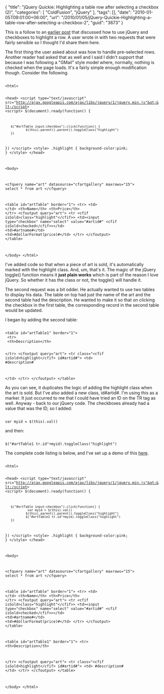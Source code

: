 {
	"title": "jQuery Quickie: Highlighting a table row after selecting a checkbox (2)",
	"categories": [
		"ColdFusion",
		"jQuery"
	],
	"tags": [],
	"date": "2010-01-05T09:01:00+06:00",
	"url": "/2010/01/05/jQuery-Quickie-Highlighting-a-table-row-after-selecting-a-checkbox-2",
	"guid": "3673"
}

This is a follow to an <a href="http://www.raymondcamden.com/index.cfm/2009/11/18/jQuery-Quickie-Highlighting-a-table-row-after-selecting-a-checkbox">earlier post</a> that discussed how to use jQuery and checkboxes to highlight a row. A user wrote in with two requests that were fairly sensible so I thought I'd share them here.

The first thing the user asked about was how to handle pre-selected rows. Another reader had asked that as well and I said I didn't support that because I was following a "GMail" style model where, normally, nothing is checked when the page loads. It's a fairly simple enough modification though. Consider the following.
<!--more-->
<code>
&lt;html&gt;

&lt;head&gt;
&lt;script type="text/javascript"
src="http://ajax.googleapis.com/ajax/libs/jquery/1/jquery.min.js"&gt;&lt;/script&gt;
&lt;script&gt;
$(document).ready(function() {

       $("#artTable input:checkbox").click(function() {
               $(this).parent().parent().toggleClass("highlight")
       })
})
&lt;/script&gt;
&lt;style&gt;
.highlight {
       background-color:pink;
}
&lt;/style&gt;
&lt;/head&gt;

&lt;body&gt;

&lt;cfquery name="art" datasource="cfartgallery" maxrows="15"&gt;
select  *
from    art
&lt;/cfquery&gt;

&lt;table id="artTable" border="1"&gt;
       &lt;tr&gt;
               &lt;td&gt; &lt;/td&gt;
               &lt;th&gt;Name&lt;/th&gt;
               &lt;th&gt;Price&lt;/th&gt;
       &lt;/tr&gt;
       &lt;cfoutput query="art"&gt;
               &lt;tr &lt;cfif isSold&gt;class="highlight"&lt;/cfif&gt;&gt;
                       &lt;td&gt;&lt;input type="checkbox" name="select" value="#artid#" &lt;cfif
isSold&gt;checked&lt;/cfif&gt;&gt;&lt;/td&gt;
                       &lt;td&gt;#artname#&lt;/td&gt;
                       &lt;td&gt;#dollarFormat(price)#&lt;/td&gt;
               &lt;/tr&gt;
       &lt;/cfoutput&gt;
&lt;/table&gt;

&lt;/body&gt;
&lt;/html&gt;
</code>

I've added code so that when a piece of art is sold, it's automatically marked with the highlight class. And, um, that's it. The magic of the jQuery toggle() function means it <b>just plain works</b> which is part of the reason I love jQuery. So whether it has the class or not, the toggle() will handle it.

The second request was a bit odder. He actually wanted to use two tables to display his data. The table on top had just the name of the art and the second table had the description. He wanted to make it so that on clicking the checkbox in the first table, the corresponding record in the second table would be updated. 

I began by adding the second table:

<code>
&lt;table id="artTable1" border="1"&gt;
 &lt;tr&gt;
 &lt;th&gt;Description&lt;/th&gt;

 &lt;/tr&gt;
 &lt;cfoutput query="art"&gt;
 &lt;tr class="&lt;cfif isSold&gt;highlight&lt;/cfif&gt; id#artid#"&gt;
 &lt;td&gt;
 #description#

 &lt;/td&gt;
 &lt;/tr&gt;
 &lt;/cfoutput&gt;
 &lt;/table&gt;
</code>

As you can see, it duplicates the logic of adding the highlight class when the art is sold. But I've also added a new class, id#artid#. I'm using this as a marker. It just occurred to me that I could have tried an ID on the TR tag as well. Anyway - back to our jQuery code. The checkboxes already had a value that was the ID, so I added:

<code>
var myid = $(this).val()
</code>

and then:

<code>
$("#artTable1 tr.id"+myid).toggleClass("highlight")
</code>

The complete code listing is below, and I've set up a demo of this <a href="http://www.coldfusionjedi.com/demos/jan52010/test.cfm">here</a>.

<code>
&lt;html&gt;

&lt;head&gt;
&lt;script type="text/javascript"
src="http://ajax.googleapis.com/ajax/libs/jquery/1/jquery.min.js"&gt;&lt;/script&gt;
&lt;script&gt;
$(document).ready(function() {

       $("#artTable input:checkbox").click(function() {
				var myid = $(this).val()
               $(this).parent().parent().toggleClass("highlight")
			   $("#artTable1 tr.id"+myid).toggleClass("highlight")
       })
})
&lt;/script&gt;
&lt;style&gt;
.highlight {
       background-color:pink;
}
&lt;/style&gt;
&lt;/head&gt;

&lt;body&gt;

&lt;cfquery name="art" datasource="cfartgallery" maxrows="15"&gt;
select  *
from    art
&lt;/cfquery&gt;

&lt;table id="artTable" border="1"&gt;
       &lt;tr&gt;
               &lt;td&gt; &lt;/td&gt;
               &lt;th&gt;Name&lt;/th&gt;
               &lt;th&gt;Price&lt;/th&gt;
       &lt;/tr&gt;
       &lt;cfoutput query="art"&gt;
               &lt;tr &lt;cfif isSold&gt;class="highlight"&lt;/cfif&gt;&gt;
                       &lt;td&gt;&lt;input type="checkbox" name="select" value="#artid#" &lt;cfif
isSold&gt;checked&lt;/cfif&gt;&gt;&lt;/td&gt;
                       &lt;td&gt;#artname#&lt;/td&gt;
                       &lt;td&gt;#dollarFormat(price)#&lt;/td&gt;
               &lt;/tr&gt;
       &lt;/cfoutput&gt;
&lt;/table&gt;

&lt;table id="artTable1" border="1"&gt;
 &lt;tr&gt;
 &lt;th&gt;Description&lt;/th&gt;

 &lt;/tr&gt;
 &lt;cfoutput query="art"&gt;
 &lt;tr class="&lt;cfif isSold&gt;highlight&lt;/cfif&gt; id#artid#"&gt;
 &lt;td&gt;
 #description#
 &lt;/td&gt;
 &lt;/tr&gt;
 &lt;/cfoutput&gt;
 &lt;/table&gt;

&lt;/body&gt;
&lt;/html&gt;
</code>